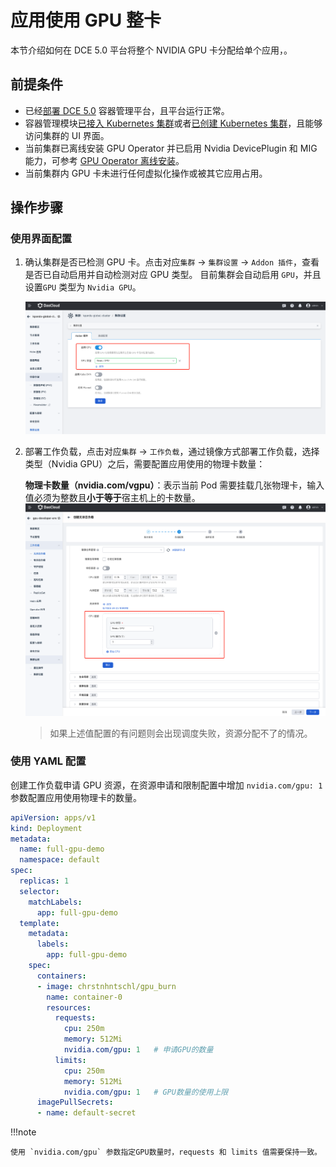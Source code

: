 # 应用使用 GPU 整卡

本节介绍如何在 DCE 5.0 平台将整个 NVIDIA GPU 卡分配给单个应用，。

## 前提条件

- 已经[部署 DCE 5.0](https://docs.daocloud.io/install/index.html) 容器管理平台，且平台运行正常。
- 容器管理模块[已接入 Kubernetes 集群](../clusters/integrate-cluster.md)或者[已创建 Kubernetes 集群](../clusters/create-cluster.md)，且能够访问集群的 UI 界面。
- 当前集群已离线安装 GPU Operator 并已启用 Nvidia DevicePlugin 和 MIG 能力，可参考 [GPU Operator 离线安装](./install_nvidia_driver_of_operator.md)。
- 当前集群内 GPU 卡未进行任何虚拟化操作或被其它应用占用。

## 操作步骤

### 使用界面配置

1. 确认集群是否已检测 GPU 卡。点击对应`集群` -> `集群设置` -> `Addon 插件`，查看是否已自动启用并自动检测对应 GPU 类型。
    目前集群会自动启用 `GPU`，并且设置`GPU` 类型为 `Nvidia GPU`。

    ![集群设置](./images/cluster-setting-gpu.jpg)

2. 部署工作负载，点击对应`集群` -> `工作负载`，通过镜像方式部署工作负载，选择类型（Nvidia GPU）之后，需要配置应用使用的物理卡数量：

    **物理卡数量（nvidia.com/vgpu）**：表示当前 Pod 需要挂载几张物理卡，输入值必须为整数且**小于等于**宿主机上的卡数量。
    ![集群设置](./images/workload_gpu_userguide.jpg)
    > 如果上述值配置的有问题则会出现调度失败，资源分配不了的情况。


### 使用 YAML 配置

创建工作负载申请 GPU 资源，在资源申请和限制配置中增加 `nvidia.com/gpu: 1` 参数配置应用使用物理卡的数量。

```yaml
apiVersion: apps/v1
kind: Deployment
metadata:
  name: full-gpu-demo
  namespace: default
spec:
  replicas: 1
  selector:
    matchLabels:
      app: full-gpu-demo
  template:
    metadata:
      labels:
        app: full-gpu-demo
    spec:
      containers:
      - image: chrstnhntschl/gpu_burn
        name: container-0
        resources:
          requests:
            cpu: 250m
            memory: 512Mi
            nvidia.com/gpu: 1   # 申请GPU的数量
          limits:
            cpu: 250m
            memory: 512Mi
            nvidia.com/gpu: 1   # GPU数量的使用上限
      imagePullSecrets:
      - name: default-secret
```

!!!note

    使用 `nvidia.com/gpu` 参数指定GPU数量时，requests 和 limits 值需要保持一致。

